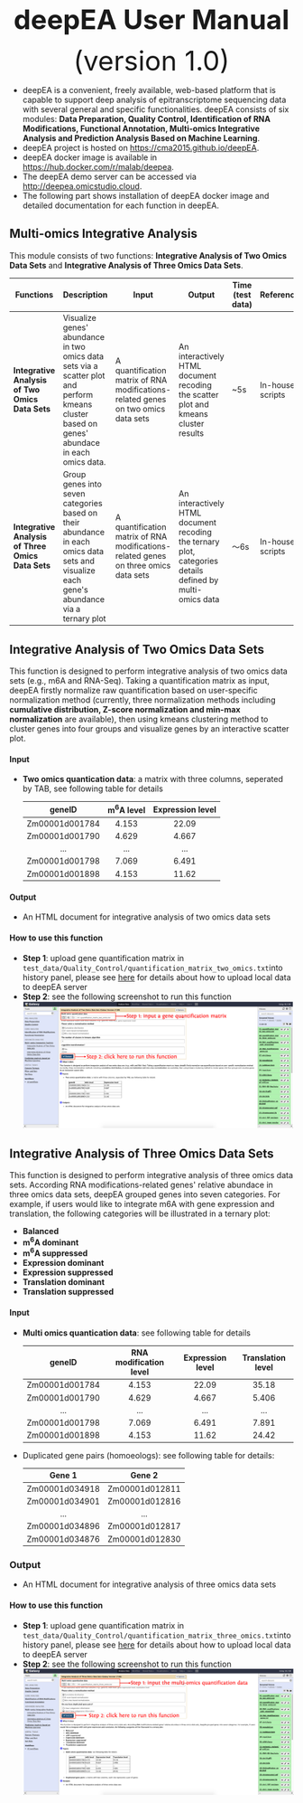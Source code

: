 <div align='center' >
<p><font size='70'><strong>deepEA User Manual</strong></font></p>
<font size='100'>(version 1.0)</font>
</div>

- deepEA is a convenient, freely available, web-based platform that is capable to support deep analysis of epitranscriptome sequencing data with several general and specific functionalities. deepEA consists of six modules: **Data Preparation, Quality Control, Identification of RNA Modifications, Functional Annotation, Multi-omics Integrative Analysis and Prediction Analysis Based on Machine Learning**. 
- deepEA project is hosted on https://cma2015.github.io/deepEA. 
- deepEA docker image is available in https://hub.docker.com/r/malab/deepea.
- The deepEA demo server can be accessed via http://deepea.omicstudio.cloud.
- The following part shows installation of deepEA docker image and detailed documentation for each function in deepEA.

## Multi-omics Integrative Analysis

This module consists of two functions: **Integrative Analysis of Two Omics Data Sets** and **Integrative Analysis of Three Omics Data Sets**.

| **Functions**                                     | **Description**                                              | **Input**                                                    | **Output**                                                   | Time  (test data) | **Reference**    |
| ------------------------------------------------- | ------------------------------------------------------------ | ------------------------------------------------------------ | ------------------------------------------------------------ | ----------------- | ---------------- |
| **Integrative Analysis of Two Omics Data Sets**   | Visualize genes' abundance in two omics data sets via a scatter plot and perform kmeans cluster based on genes' abundace in each omics data. | A quantification matrix of RNA modifications-related genes on two omics data sets | An interactively HTML document recoding the scatter plot and kmeans cluster results | ~5s               | In-house scripts |
| **Integrative Analysis of Three Omics Data Sets** | Group genes into seven categories based on their abundance in each omics data sets and visualize each gene's abundance via a ternary plot | A quantification matrix of RNA modifications-related genes on three omics data sets | An interactively HTML document recoding the ternary plot, categories details defined by multi-omics data | ～6s              | In-house scripts |



## **Integrative Analysis of Two Omics Data Sets**

This function is designed to perform integrative analysis of two omics data sets (e.g., m6A and RNA-Seq). Taking a quantification matrix as input, deepEA firstly normalize raw quantification based on user-specific normalization method (currently, three normalization methods including **cumulative distribution, Z-score normalization and min-max normalization** are available), then using kmeans clustering method to cluster genes into four groups and visualize genes by an interactive scatter plot.

#### Input

- **Two omics quantication data**: a matrix with three columns, seperated by TAB, see following table for details

  |   **geneID**   | **m<sup>6</sup>A level** | **Expression level** |
  | :------------: | :----------------------: | :------------------: |
  | Zm00001d001784 |          4.153           |        22.09         |
  | Zm00001d001790 |          4.629           |        4.667         |
  |      ...       |           ...            |         ...          |
  | Zm00001d001798 |          7.069           |        6.491         |
  | Zm00001d001898 |          4.153           |        11.62         |

#### Output

- An HTML document for integrative analysis of two omics data sets

#### How to use this function

- **Step 1**: upload gene quantification matrix in `test_data/Quality_Control/quantification_matrix_two_omics.txt`into history panel, please see <a href="https://www.youtube.com/watch?v=vDd9yQHiYYQ" target="_blank">here</a> for details about how to upload local data to deepEA server
- **Step 2**: see the following screenshot to run this function
![5-1](../assets/img/5-1.png)

## Integrative Analysis of Three Omics Data Sets

This function is designed to perform integrative analysis of three omics data sets. According RNA modifications-related genes' relative abundace in three omics data sets, deepEA grouped genes into seven categories. For example, if users would like to integrate m6A with gene expression and translation, the following categories will be illustrated in a ternary plot:
  - **Balanced**
  - **m<sup>6</sup>A dominant**
  - **m<sup>6</sup>A suppressed**
  - **Expression dominant**
  - **Expression suppressed**
  - **Translation dominant**
  - **Translation suppressed**

#### Input

- **Multi omics quantication data**: see following table for details

  | **geneID**     | **RNA modification level** | **Expression level** | **Translation level** |
  | :------------: | :------------------------------------: | :-------------------: | :---: |
  | Zm00001d001784 | 4.153                                  | 22.09                 | 35.18 |
  | Zm00001d001790 | 4.629                                  | 4.667                 | 5.406 |
  | ...            | ...                                    | ...                   | ...   |
  | Zm00001d001798 | 7.069                                  | 6.491                 | 7.891 |
  | Zm00001d001898 | 4.153                                  | 11.62                 | 24.42 |

- Duplicated gene pairs (homoeologs): see following table for details:

  |   **Gene 1**   |     Gene 2     |
  | :------------: | :------------: |
  | Zm00001d034918 | Zm00001d012811 |
  | Zm00001d034901 | Zm00001d012816 |
  |      ...       |      ...       |
  | Zm00001d034896 | Zm00001d012817 |
  | Zm00001d034876 | Zm00001d012830 |

### Output

- An HTML document for integrative analysis of three omics data sets

#### How to use this function

- **Step 1**: upload gene quantification matrix in `test_data/Quality_Control/quantification_matrix_three_omics.txt`into history panel, please see <a href="https://www.youtube.com/watch?v=vDd9yQHiYYQ" target="_blank">here</a> for details about how to upload local data to deepEA server
- **Step 2**: see the following screenshot to run this function![5-2](../assets/img/5-2.png)
